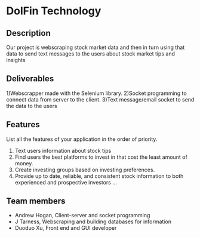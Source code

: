 # DolFin Technology

## Description
Our project is webscraping stock market data and then in turn using that data to send text messages to the users about stock market tips and insights

## Deliverables

1)Webscrapper made with the Selenium library.
2)Socket programming to connect data from server to the client.
3)Text message/email socket to send the data to the users

## Features 
List all the features of your application in the order of priority.
1. Text users information about stock tips
2. Find users the best platforms to invest in that cost the least amount of money.
3. Create investing groups based on investing preferences.
4. Provide up to date, reliable, and consistent stock information to both experienced and prospective investors 
...

## Team members

* Andrew Hogan, Client-server and socket programming
* J Tarness, Webscraping and building databases for information
* Duoduo Xu, Front end and GUI developer

